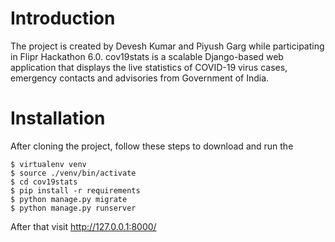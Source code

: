 ﻿# Introduction
The project is created by Devesh Kumar and Piyush Garg while participating in Flipr Hackathon 6.0.
cov19stats is a scalable Django-based web application that displays the live statistics of COVID-19 virus cases, emergency contacts and advisories from Government of India.

# Installation
After cloning the project, follow these steps to download and run the

   
    $ virtualenv venv
    $ source ./venv/bin/activate
    $ cd cov19stats
    $ pip install -r requirements
    $ python manage.py migrate
    $ python manage.py runserver

After that visit http://127.0.0.1:8000/
